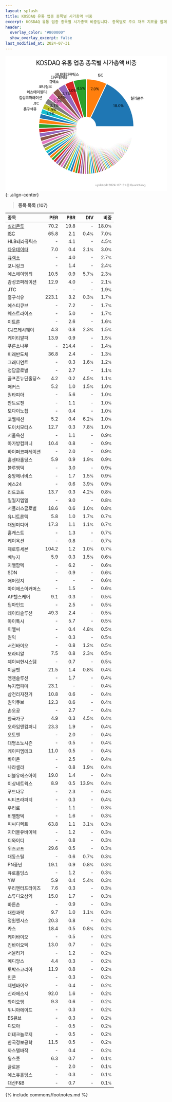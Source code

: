 ```yaml
---
layout: splash
title: KOSDAQ 유통 업종 종목별 시가총액 비중
excerpt: KOSDAQ 유통 업종 종목별 시가총액 비중입니다. 종목별로 주요 재무 지표를 함께 표시합니다.
header:
  overlay_color: "#800000"
  show_overlay_excerpt: false
last_modified_at: 2024-07-31
---
```



![KOSDAQ 유통 업종 종목별 시가총액 비중](/stats/sector/images/kosdaq_업종_유통_종목.png){: .align-center}


> **종목 목록 (107)**<a id="list"></a>

| **종목** | **PER** | **PBR** | **DIV** | **비중** |
| :------- | ------: | ------: | ------: | -------: |
| [실리콘투](/257720/) | 70.2 | 19.8 | - | 18.0<small>%</small> |
| [ISC](/095340/) | 65.8 | 2.1 | 0.4<small>%</small> | 7.0<small>%</small> |
| HLB테라퓨틱스 | - | 4.1 | - | 4.5<small>%</small> |
| [다우데이타](/032190/) | 7.0 | 0.4 | 2.1<small>%</small> | 3.0<small>%</small> |
| [큐렉소](/060280/) | - | 4.0 | - | 2.7<small>%</small> |
| 포니링크 | - | 1.4 | - | 2.4<small>%</small> |
| 에스에이엠티 | 10.5 | 0.9 | 5.7<small>%</small> | 2.3<small>%</small> |
| 감성코퍼레이션 | 12.9 | 4.0 | - | 2.1<small>%</small> |
| JTC | - | - | - | 1.9<small>%</small> |
| 흥구석유 | 223.1 | 3.2 | 0.3<small>%</small> | 1.7<small>%</small> |
| 에스티큐브 | - | 7.2 | - | 1.7<small>%</small> |
| 웨스트라이즈 | - | 5.0 | - | 1.7<small>%</small> |
| 이트론 | - | 2.6 | - | 1.6<small>%</small> |
| CJ프레시웨이 | 4.3 | 0.8 | 2.3<small>%</small> | 1.5<small>%</small> |
| 케이티알파 | 13.9 | 0.9 | - | 1.5<small>%</small> |
| 푸른소나무 | - | 214.4 | - | 1.4<small>%</small> |
| 미래반도체 | 36.8 | 2.4 | - | 1.3<small>%</small> |
| 그래디언트 | - | 0.3 | 1.6<small>%</small> | 1.2<small>%</small> |
| 청담글로벌 | - | 2.7 | - | 1.1<small>%</small> |
| 골프존뉴딘홀딩스 | 4.2 | 0.2 | 4.5<small>%</small> | 1.1<small>%</small> |
| 매커스 | 5.2 | 1.0 | 1.5<small>%</small> | 1.0<small>%</small> |
| 퀀타피아 | - | 5.6 | - | 1.0<small>%</small> |
| 안트로젠 | - | 1.1 | - | 1.0<small>%</small> |
| 모다이노칩 | - | 0.4 | - | 1.0<small>%</small> |
| 코웰패션 | 5.2 | 0.4 | 6.2<small>%</small> | 1.0<small>%</small> |
| 도이치모터스 | 12.7 | 0.3 | 7.8<small>%</small> | 1.0<small>%</small> |
| 서울옥션 | - | 1.1 | - | 0.9<small>%</small> |
| 아가방컴퍼니 | 10.4 | 0.8 | - | 0.9<small>%</small> |
| 하이퍼코퍼레이션 | - | 2.0 | - | 0.9<small>%</small> |
| 홈센타홀딩스 | 5.9 | 0.9 | 1.9<small>%</small> | 0.9<small>%</small> |
| 블루엠텍 | - | 3.0 | - | 0.9<small>%</small> |
| 중앙에너비스 | - | 1.7 | 1.5<small>%</small> | 0.9<small>%</small> |
| 예스24 | - | 0.6 | 3.9<small>%</small> | 0.9<small>%</small> |
| 리드코프 | 13.7 | 0.3 | 4.2<small>%</small> | 0.8<small>%</small> |
| 일월지엠엘 | - | 9.0 | - | 0.8<small>%</small> |
| 서플러스글로벌 | 18.6 | 0.6 | 1.0<small>%</small> | 0.8<small>%</small> |
| 유니트론텍 | 5.8 | 1.0 | 1.7<small>%</small> | 0.7<small>%</small> |
| 대원미디어 | 17.3 | 1.1 | 1.1<small>%</small> | 0.7<small>%</small> |
| 홈캐스트 | - | 1.3 | - | 0.7<small>%</small> |
| 케이옥션 | - | 0.8 | - | 0.7<small>%</small> |
| 제로투세븐 | 104.2 | 1.2 | 1.0<small>%</small> | 0.7<small>%</small> |
| 베뉴지 | 5.9 | 0.3 | 1.5<small>%</small> | 0.6<small>%</small> |
| 지엘팜텍 | - | 6.2 | - | 0.6<small>%</small> |
| SDN | - | 0.9 | - | 0.6<small>%</small> |
| 애머릿지 | - | - | - | 0.6<small>%</small> |
| 아이에스이커머스 | - | 1.5 | - | 0.6<small>%</small> |
| AP헬스케어 | 9.1 | 0.3 | - | 0.5<small>%</small> |
| 딥마인드 | - | 2.5 | - | 0.5<small>%</small> |
| 데이타솔루션 | 49.3 | 2.4 | - | 0.5<small>%</small> |
| 아이톡시 | - | 5.7 | - | 0.5<small>%</small> |
| 이엘씨 | - | 0.4 | 4.8<small>%</small> | 0.5<small>%</small> |
| 원익 | - | 0.3 | - | 0.5<small>%</small> |
| 서린바이오 | - | 0.8 | 1.2<small>%</small> | 0.5<small>%</small> |
| 보라티알 | 7.5 | 0.8 | 2.3<small>%</small> | 0.5<small>%</small> |
| 제이씨현시스템 | - | 0.7 | - | 0.5<small>%</small> |
| 이글벳 | 21.5 | 1.4 | 0.8<small>%</small> | 0.4<small>%</small> |
| 엠젠솔루션 | - | 1.7 | - | 0.4<small>%</small> |
| 뉴지랩파마 | 23.1 | - | - | 0.4<small>%</small> |
| 삼천리자전거 | 10.8 | 0.6 | - | 0.4<small>%</small> |
| 원익큐브 | 12.3 | 0.6 | - | 0.4<small>%</small> |
| 손오공 | - | 2.7 | - | 0.4<small>%</small> |
| 한국가구 | 4.9 | 0.3 | 4.5<small>%</small> | 0.4<small>%</small> |
| 오하임앤컴퍼니 | 23.3 | 1.9 | - | 0.4<small>%</small> |
| 오토앤 | - | 2.0 | - | 0.4<small>%</small> |
| 대명소노시즌 | - | 0.5 | - | 0.4<small>%</small> |
| 케이피엠테크 | 11.0 | 0.5 | - | 0.4<small>%</small> |
| 바이온 | - | 2.5 | - | 0.4<small>%</small> |
| 나라셀라 | - | 0.8 | 1.9<small>%</small> | 0.4<small>%</small> |
| 더블유에스아이 | 19.0 | 1.4 | - | 0.4<small>%</small> |
| 이상네트웍스 | 8.9 | 0.5 | 13.9<small>%</small> | 0.4<small>%</small> |
| 푸드나무 | - | 2.3 | - | 0.4<small>%</small> |
| 씨티프라퍼티 | - | 0.3 | - | 0.4<small>%</small> |
| 우리로 | - | 1.1 | - | 0.3<small>%</small> |
| 비엘팜텍 | - | 1.6 | - | 0.3<small>%</small> |
| 피씨디렉트 | 63.8 | 1.1 | 3.1<small>%</small> | 0.3<small>%</small> |
| 지더블유바이텍 | - | 1.2 | - | 0.3<small>%</small> |
| 디와이디 | - | 0.8 | - | 0.3<small>%</small> |
| 위즈코프 | 29.6 | 0.5 | - | 0.3<small>%</small> |
| 대동스틸 | - | 0.6 | 0.7<small>%</small> | 0.3<small>%</small> |
| PN풍년 | 19.1 | 0.9 | 0.8<small>%</small> | 0.3<small>%</small> |
| 큐로홀딩스 | - | 1.2 | - | 0.3<small>%</small> |
| YW | 5.9 | 0.4 | 5.4<small>%</small> | 0.3<small>%</small> |
| 우리엔터프라이즈 | 7.6 | 0.3 | - | 0.3<small>%</small> |
| 스튜디오삼익 | 15.0 | 1.7 | - | 0.3<small>%</small> |
| 바른손 | - | 0.9 | - | 0.3<small>%</small> |
| 대한과학 | 9.7 | 1.0 | 1.1<small>%</small> | 0.3<small>%</small> |
| 정원엔시스 | 20.3 | 0.8 | - | 0.2<small>%</small> |
| 카스 | 18.4 | 0.5 | 0.8<small>%</small> | 0.2<small>%</small> |
| 케이바이오 | - | 0.5 | - | 0.2<small>%</small> |
| 진바이오텍 | 13.0 | 0.7 | - | 0.2<small>%</small> |
| 서울리거 | - | 1.2 | - | 0.2<small>%</small> |
| 메디앙스 | 4.4 | 0.3 | - | 0.2<small>%</small> |
| 토박스코리아 | 11.9 | 0.8 | - | 0.2<small>%</small> |
| 인콘 | - | 0.3 | - | 0.2<small>%</small> |
| 제넨바이오 | - | 0.4 | - | 0.2<small>%</small> |
| 신라에스지 | 92.0 | 1.6 | - | 0.2<small>%</small> |
| 와이오엠 | 9.3 | 0.6 | - | 0.2<small>%</small> |
| 위니아에이드 | - | 0.3 | - | 0.2<small>%</small> |
| ES큐브 | - | 0.3 | - | 0.2<small>%</small> |
| 디모아 | - | 0.5 | - | 0.2<small>%</small> |
| 더테크놀로지 | - | 0.5 | - | 0.2<small>%</small> |
| 한국정보공학 | 11.5 | 0.5 | - | 0.2<small>%</small> |
| 까스텔바작 | - | 0.4 | - | 0.2<small>%</small> |
| 윙스풋 | 6.3 | 0.7 | - | 0.1<small>%</small> |
| 글로본 | - | 2.0 | - | 0.1<small>%</small> |
| 에스유홀딩스 | - | 0.3 | - | 0.1<small>%</small> |
| 대산F&B | - | 0.7 | - | 0.1<small>%</small> |

{% include commons/footnotes.md %}